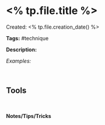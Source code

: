 # <% tp.file.title %>

Created: <% tp.file.creation_date() %> 

**Tags:** #technique

**Description:**


*Examples:*

<br>

**Tools**
- 

<br>

**Notes/Tips/Tricks**
